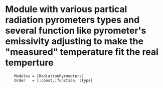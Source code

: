 # Module with various partical radiation pyrometers types and several function like pyrometer's emissivity adjusting to make the "measured" temperature fit the real temperture 


```@autodocs
    Modules = [RadiationPyrometers]
    Order   = [:const,:function, :type]
```